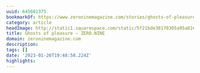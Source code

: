 ```yaml
---
uuid: 645601375
bookmarkOf: https://www.zeroninemagazine.com/stories/ghosts-of-pleasure
category: article
headImage: http://static1.squarespace.com/static/5f21bde38170305a95a816bf/t/62e6aa9f277ad076247488a1/1659284138966/ZERO.NINE_BrianAnderson_02_Banner.jpg?format=1500w
title: Ghosts of pleasure — ZERO.NINE
domain: zeroninemagazine.com
description: 
tags: []
date: '2023-01-26T19:48:58.224Z'
highlights: 
---
```



